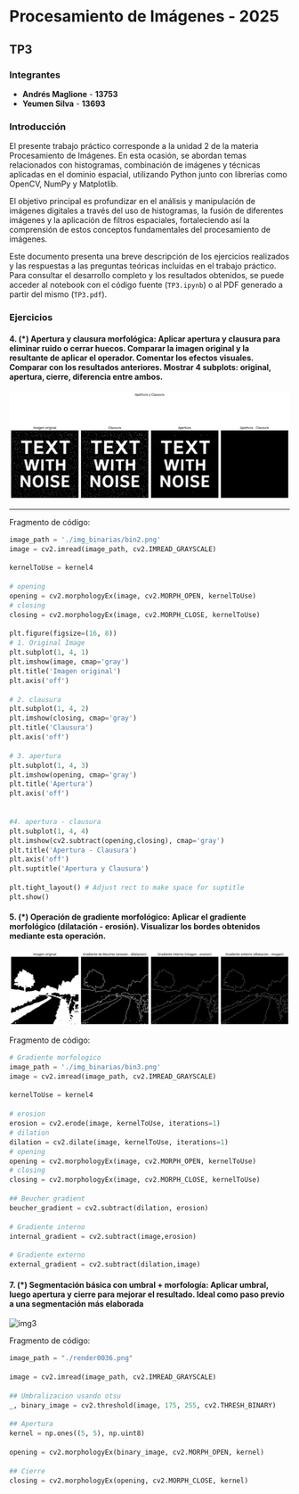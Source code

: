 # Procesamiento de Imágenes - 2025
## TP3

### Integrantes
- **Andrés Maglione** - **13753**
- **Yeumen Silva** - **13693**

### Introducción
El presente trabajo práctico corresponde a la unidad 2 de la materia Procesamiento de Imágenes. En esta ocasión, se abordan temas relacionados con histogramas, combinación de imágenes y técnicas aplicadas en el dominio espacial, utilizando Python junto con librerías como OpenCV, NumPy y Matplotlib.

El objetivo principal es profundizar en el análisis y manipulación de imágenes digitales a través del uso de histogramas, la fusión de diferentes imágenes y la aplicación de filtros espaciales, fortaleciendo así la comprensión de estos conceptos fundamentales del procesamiento de imágenes.

Este documento presenta una breve descripción de los ejercicios realizados y las respuestas a las preguntas teóricas incluidas en el trabajo práctico. Para consultar el desarrollo completo y los resultados obtenidos, se puede acceder al notebook con el código fuente (`TP3.ipynb`) o al PDF generado a partir del mismo (`TP3.pdf`).

### Ejercicios

#### 4. (*) Apertura y clausura morfológica: Aplicar apertura y clausura para eliminar ruido o cerrar huecos. Comparar la imagen original y la resultante de aplicar el operador. Comentar los efectos visuales. Comparar con los resultados anteriores. Mostrar 4 subplots: original, apertura, cierre, diferencia entre ambos.
![img1](./reporte_imagenes/tp3-1.png)

--- 
Fragmento de código:
```python
image_path = './img_binarias/bin2.png'
image = cv2.imread(image_path, cv2.IMREAD_GRAYSCALE)

kernelToUse = kernel4

# opening
opening = cv2.morphologyEx(image, cv2.MORPH_OPEN, kernelToUse)
# closing
closing = cv2.morphologyEx(image, cv2.MORPH_CLOSE, kernelToUse)

plt.figure(figsize=(16, 8))
# 1. Original Image
plt.subplot(1, 4, 1)
plt.imshow(image, cmap='gray')
plt.title('Imagen original')
plt.axis('off')

# 2. clausura
plt.subplot(1, 4, 2)
plt.imshow(closing, cmap='gray')
plt.title('Clausura')
plt.axis('off')

# 3. apertura
plt.subplot(1, 4, 3)
plt.imshow(opening, cmap='gray')
plt.title('Apertura')
plt.axis('off')


#4. apertura - clausura
plt.subplot(1, 4, 4)
plt.imshow(cv2.subtract(opening,closing), cmap='gray')
plt.title('Apertura - Clausura')
plt.axis('off')
plt.suptitle('Apertura y Clausura')

plt.tight_layout() # Adjust rect to make space for suptitle
plt.show()
```

#### 5. (*) Operación de gradiente morfológico: Aplicar el gradiente morfológico (dilatación - erosión). Visualizar los bordes obtenidos mediante esta operación.
![img1](./reporte_imagenes/tp3-2.png)

Fragmento de código:
```python
# Gradiente morfologico
image_path = './img_binarias/bin3.png'
image = cv2.imread(image_path, cv2.IMREAD_GRAYSCALE)

kernelToUse = kernel4

# erosion
erosion = cv2.erode(image, kernelToUse, iterations=1)
# dilation
dilation = cv2.dilate(image, kernelToUse, iterations=1)
# opening
opening = cv2.morphologyEx(image, cv2.MORPH_OPEN, kernelToUse)
# closing
closing = cv2.morphologyEx(image, cv2.MORPH_CLOSE, kernelToUse)

## Beucher gradient
beucher_gradient = cv2.subtract(dilation, erosion)

# Gradiente interno
internal_gradient = cv2.subtract(image,erosion)

# Gradiente externo
external_gradient = cv2.subtract(dilation,image)
```

#### 7. (*) Segmentación básica con umbral + morfología: Aplicar umbral, luego apertura y cierre para mejorar el resultado. Ideal como paso previo a una segmentación más elaborada
![img3](image.png)

Fragmento de código:
```python
image_path = "./render0036.png"

image = cv2.imread(image_path, cv2.IMREAD_GRAYSCALE)

## Umbralizacion usando otsu
_, binary_image = cv2.threshold(image, 175, 255, cv2.THRESH_BINARY)

## Apertura
kernel = np.ones((5, 5), np.uint8)

opening = cv2.morphologyEx(binary_image, cv2.MORPH_OPEN, kernel)

## Cierre
closing = cv2.morphologyEx(opening, cv2.MORPH_CLOSE, kernel)
```